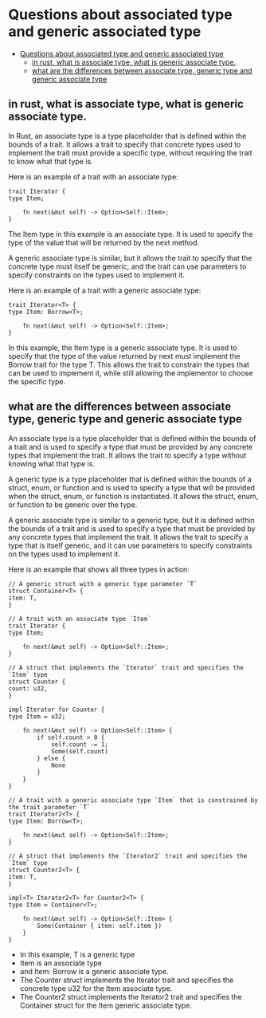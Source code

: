 # Questions about associated type and generic associated type

<!--ts-->
* [Questions about associated type and generic associated type](#questions-about-associated-type-and-generic-associated-type)
   * [in rust, what is associate type, what is generic associate type.](#in-rust-what-is-associate-type-what-is-generic-associate-type)
   * [what are the differences between associate type, generic type and generic associate type](#what-are-the-differences-between-associate-type-generic-type-and-generic-associate-type)

<!-- Created by https://github.com/ekalinin/github-markdown-toc -->
<!-- Added by: runner, at: Sat Apr  8 16:38:27 UTC 2023 -->

<!--te-->

## in rust, what is associate type, what is generic associate type.

In Rust, an associate type is a type placeholder that is defined within the bounds of a trait. It allows a trait to specify that concrete types used to implement the trait must provide a specific type, without requiring the trait to know what that type is.

Here is an example of a trait with an associate type:

```rust, editable
trait Iterator {
type Item;

    fn next(&mut self) -> Option<Self::Item>;
}
```

The Item type in this example is an associate type. It is used to specify the type of the value that will be returned by the next method.

A generic associate type is similar, but it allows the trait to specify that the concrete type must itself be generic, and the trait can use parameters to specify constraints on the types used to implement it.

Here is an example of a trait with a generic associate type:

```rust, editable
trait Iterator<T> {
type Item: Borrow<T>;

    fn next(&mut self) -> Option<Self::Item>;
}
```

In this example, the Item type is a generic associate type. It is used to specify that the type of the value returned by next must implement the Borrow trait for the type T. This allows the trait to constrain the types that can be used to implement it, while still allowing the implementor to choose
the specific type.

## what are the differences between associate type, generic type and generic associate type

An associate type is a type placeholder that is defined within the bounds of a trait and is used to specify a type that must be provided by any concrete types that implement the trait. It allows the trait to specify a type without knowing what that type is.

A generic type is a type placeholder that is defined within the bounds of a struct, enum, or function and is used to specify a type that will be provided when the struct, enum, or function is instantiated. It allows the struct, enum, or function to be generic over the type.

A generic associate type is similar to a generic type, but it is defined within the bounds of a trait and is used to specify a type that must be provided by any concrete types that implement the trait. It allows the trait to specify a type that is itself generic, and it can use parameters to specify
constraints on the types used to implement it.

Here is an example that shows all three types in action:

```rust, editable
// A generic struct with a generic type parameter `T`
struct Container<T> {
item: T,
}

// A trait with an associate type `Item`
trait Iterator {
type Item;

    fn next(&mut self) -> Option<Self::Item>;
}

// A struct that implements the `Iterator` trait and specifies the `Item` type
struct Counter {
count: u32,
}

impl Iterator for Counter {
type Item = u32;

    fn next(&mut self) -> Option<Self::Item> {
        if self.count > 0 {
            self.count -= 1;
            Some(self.count)
        } else {
            None
        }
    }
}

// A trait with a generic associate type `Item` that is constrained by the trait parameter `T`
trait Iterator2<T> {
type Item: Borrow<T>;

    fn next(&mut self) -> Option<Self::Item>;
}

// A struct that implements the `Iterator2` trait and specifies the `Item` type
struct Counter2<T> {
item: T,
}

impl<T> Iterator2<T> for Counter2<T> {
type Item = Container<T>;

    fn next(&mut self) -> Option<Self::Item> {
        Some(Container { item: self.item })
    }
}
```

- In this example, T is a generic type
- Item is an associate type
- and Item: Borrow<T> is a generic associate type.
- The Counter struct implements the Iterator trait and specifies the concrete type u32 for the Item associate type.
- The Counter2 struct implements the Iterator2 trait and specifies the
  Container<T> struct for the Item generic associate type.



